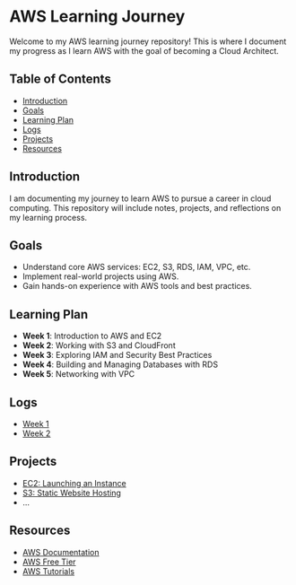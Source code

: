 # AWS Learning Journey

Welcome to my AWS learning journey repository! This is where I document my progress as I learn AWS with the goal of becoming a Cloud Architect.

## Table of Contents

- [Introduction](#introduction)
- [Goals](#goals)
- [Learning Plan](#learning-plan)
- [Logs](#logs)
- [Projects](#projects)
- [Resources](#resources)

## Introduction

I am documenting my journey to learn AWS to pursue a career in cloud computing. This repository will include notes, projects, and reflections on my learning process.

## Goals

- Understand core AWS services: EC2, S3, RDS, IAM, VPC, etc.
- Implement real-world projects using AWS.
- Gain hands-on experience with AWS tools and best practices.

## Learning Plan

- **Week 1**: Introduction to AWS and EC2
- **Week 2**: Working with S3 and CloudFront
- **Week 3**: Exploring IAM and Security Best Practices
- **Week 4**: Building and Managing Databases with RDS
- **Week 5**: Networking with VPC

## Logs

- [Week 1](logs/week1.md)
- [Week 2](logs/week2.md)

## Projects

- [EC2: Launching an Instance](EC2/launch-ec2-instance)
- [S3: Static Website Hosting](S3/static-website)
- ...

## Resources

- [AWS Documentation](https://docs.aws.amazon.com/)
- [AWS Free Tier](https://aws.amazon.com/free/)
- [AWS Tutorials](https://aws.amazon.com/getting-started/hands-on/)
